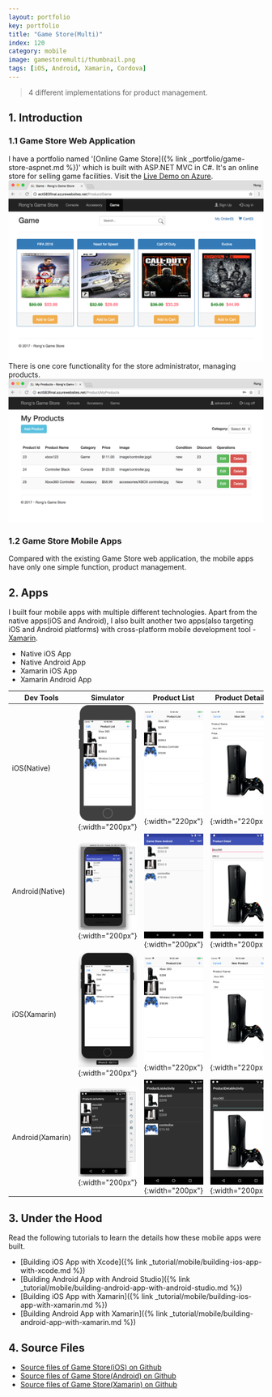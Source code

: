 ```yaml
---
layout: portfolio
key: portfolio
title: "Game Store(Multi)"
index: 120
category: mobile
image: gamestoremulti/thumbnail.png
tags: [iOS, Android, Xamarin, Cordova]
---
```


> 4 different implementations for product management.

## 1. Introduction
### 1.1 Game Store Web Application
I have a portfolio named '[Online Game Store]({% link _portfolio/game-store-aspnet.md %})' which is built with ASP.NET MVC in C#. It's an online store for selling game facilities. Visit the <a href="https://ect583final.azurewebsites.net/" target="\_blank">Live Demo on Azure</a>.
![image](/public/images/portfolio/gamestoremulti/gamestore_web.png)  
There is one core functionality for the store administrator, managing products.
![image](/public/images/portfolio/gamestoremulti/gamestore_products.png)
### 1.2 Game Store Mobile Apps
Compared with the existing Game Store web application, the mobile apps have only one simple function, product management.

## 2. Apps
I built four mobile apps with multiple different technologies. Apart from the native apps(iOS and Android), I also built another two apps(also targeting iOS and Android platforms) with cross-platform mobile development tool - [Xamarin](https://xamarin.com/).
* Native iOS App
* Native Android App
* Xamarin iOS App
* Xamarin Android App

| Dev Tools       | Simulator | Product List | Product Detail | Product Deletion |
|-----------------|--------------------|--------------|----------------|------------------|
| iOS(Native)     | ![image](/public/images/portfolio/gamestoremulti/ios_native_simulator.png){:width="200px"} | ![image](/public/images/portfolio/gamestoremulti/ios_native_productlist.png){:width="220px"} | ![image](/public/images/portfolio/gamestoremulti/ios_native_productdetail.png){:width="220px"} | ![image](/public/images/portfolio/gamestoremulti/ios_native_productdeletion.png){:width="220px"} |
| Android(Native) | ![image](/public/images/portfolio/gamestoremulti/android_native_emulator.png){:width="200px"} | ![image](/public/images/portfolio/gamestoremulti/android_native_productlist.png){:width="200px"} | ![image](/public/images/portfolio/gamestoremulti/android_native_productdetail.png){:width="200px"} | ![image](/public/images/portfolio/gamestoremulti/android_native_productdeletion.png){:width="200px"} |
| iOS(Xamarin)    | ![image](/public/images/portfolio/gamestoremulti/ios_xamarin_simulator.png){:width="200px"} | ![image](/public/images/portfolio/gamestoremulti/ios_xamarin_productlist.png){:width="220px"} | ![image](/public/images/portfolio/gamestoremulti/ios_xamarin_productdetail.png){:width="220px"} | ![image](/public/images/portfolio/gamestoremulti/ios_xamarin_productdeletion.png){:width="220px"} |
| Android(Xamarin)| ![image](/public/images/portfolio/gamestoremulti/android_xamarin_emulator.png){:width="200px"} | ![image](/public/images/portfolio/gamestoremulti/android_xamarin_productlist.png){:width="200px"} | ![image](/public/images/portfolio/gamestoremulti/android_xamarin_productdetail.png){:width="200px"} | ![image](/public/images/portfolio/gamestoremulti/android_xamarin_productdeletion.png){:width="200px"} |

## 3. Under the Hood
Read the following tutorials to learn the details how these mobile apps were built.
* [Building iOS App with Xcode]({% link _tutorial/mobile/building-ios-app-with-xcode.md %})
* [Building Android App with Android Studio]({% link _tutorial/mobile/building-android-app-with-android-studio.md %})
* [Building iOS App with Xamarin]({% link _tutorial/mobile/building-ios-app-with-xamarin.md %})
* [Building Android App with Xamarin]({% link _tutorial/mobile/building-android-app-with-xamarin.md %})

## 4. Source Files
* [Source files of Game Store(iOS) on Github](https://github.com/jojozhuang/game-store-ios)
* [Source files of Game Store(Android) on Github](https://github.com/jojozhuang/game-store-android)
* [Source files of Game Store(Xamarin) on Github](https://github.com/jojozhuang/game-store-xamarin)

